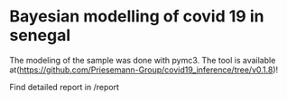 # Bayesian modelling of covid 19 in senegal

The modeling of the sample was done with pymc3. The tool is available at(https://github.com/Priesemann-Group/covid19_inference/tree/v0.1.8)!

Find detailed report in /report 